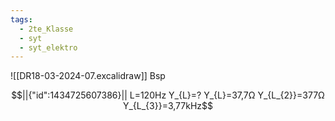 ```yaml
---
tags:
  - 2te_Klasse
  - syt
  - syt_elektro
---
```

![[DR18-03-2024-07.excalidraw]]
Bsp 
```math
||{"id":1434725607386}||

L=120Hz
Y_{L}=? 
Y_{L}=37,7Ω
Y_{L_{2}}=377Ω
Y_{L_{3}}=3,77kHz
```
